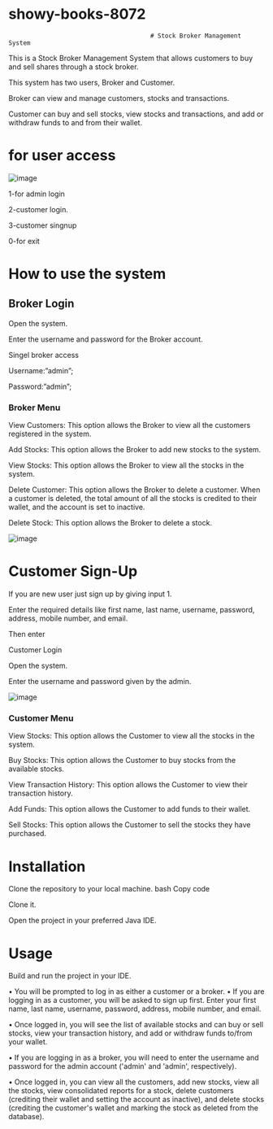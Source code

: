 # showy-books-8072



                                           # Stock Broker Management System
This is a Stock Broker Management System that allows customers to buy and sell shares through a stock broker.

This system has two users, Broker and Customer. 

Broker can view and manage customers, stocks and transactions.

Customer can buy and sell stocks, view stocks and transactions, and add or withdraw funds to and from their wallet.

# for user access

 ![image](https://user-images.githubusercontent.com/54777923/229441621-aca1118f-04dc-4cfd-8921-c3cd20d82ae1.png)



1-for admin login

2-customer login.

3-customer singnup

0-for exit

# How to use the system

## Broker Login

Open the system.

Enter the username and password for the Broker account.

Singel broker access

Username:”admin”;

Password:”admin”;


### Broker Menu

View Customers: This option allows the Broker to view all the customers registered in the system.

Add Stocks: This option allows the Broker to add new stocks to the system.

View Stocks: This option allows the Broker to view all the stocks in the system.

Delete Customer: This option allows the Broker to delete a customer. When a customer is deleted, the total amount of all the stocks is credited to their wallet, and the account is set to inactive.

Delete Stock: This option allows the Broker to delete a stock. 



![image](https://user-images.githubusercontent.com/54777923/229441740-ef80d28e-3ff7-4457-ae70-b0a4996a9ed3.png)




 


# Customer Sign-Up

If you are new user just sign up by giving input 1.

Enter the required details like first name, last name, username, password, address, mobile number, and email.

Then enter

Customer Login

Open the system.

Enter the username and password given by the admin.


 
![image](https://user-images.githubusercontent.com/54777923/229441924-e727154b-8e77-4930-94b5-80469a9a84aa.png)


### Customer Menu

View Stocks: This option allows the Customer to view all the stocks in the system.

Buy Stocks: This option allows the Customer to buy stocks from the available stocks.

View Transaction History: This option allows the Customer to view their transaction history.

Add Funds: This option allows the Customer to add funds to their wallet.

Sell Stocks: This option allows the Customer to sell the stocks they have purchased.

# Installation

Clone the repository to your local machine.
bash
Copy code

Clone it.

Open the project in your preferred Java IDE.

# Usage

Build and run the project in your IDE.

•	You will be prompted to log in as either a customer or a broker.
•	If you are logging in as a customer, you will be asked to sign up first. Enter your first name, last name, username, password, address, mobile number, and email.

•	Once logged in, you will see the list of available stocks and can buy or sell stocks, view your transaction history, and add or withdraw funds to/from your wallet.

•	If you are logging in as a broker, you will need to enter the username and password for the admin account ('admin' and 'admin', respectively).

•	Once logged in, you can view all the customers, add new stocks, view all the stocks, view consolidated reports for a stock, delete customers (crediting their wallet and setting the account as inactive), and delete stocks (crediting the customer's wallet and marking the stock as deleted from the database).


